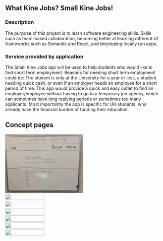 ## What Kine Jobs? Small Kine Jobs!

### Description
The purpose of this project is to learn software engineering skills. Skills such as team-based collaboration, becoming better at learning different UI frameworks such as Semantic and React, and developing locally run apps.

### Service provided by application
The Small Kine Jobs app will be used to help students who would like to find short term employment. Reasons for needing short term employment could be: The student is only at the University for a year or less, a student needing quick cash, or even if an employer needs an employee for a short period of time. This app would provide a quick and easy outlet to find an employer/employee without having to go to a temporary job agency, which can sometimes have long replying periods or sometimes too many applicants. 
Most importantly the app is specific for UH students, who already have the financial burden of funding their education.

## Concept pages
<img height="50%" width="50%" src = "/images/Landing.jpeg">
<img height="50%" width="50%" src = "/images/Profile.jpeg">
<img height="50%" width="50%" src = "/images/Search.jpeg">
<img height="50%" width="50%" src = "/images/SignIn.jpeg">
<img height="50%" width="50%" src = "/images/UserEmployee.jpeg">
<img height="50%" width="50%" src = "/images/UserEmployer.jpeg">
<img height="50%" width="50%" src = "/images/UserEmployeeEmployer.jpeg">
